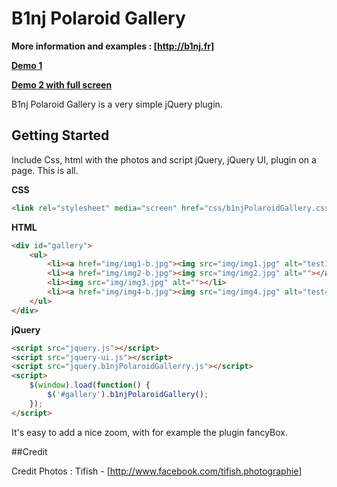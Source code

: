 B1nj Polaroid Gallery
========================

**More information and examples : [http://b1nj.fr]**

**[Demo 1]**

**[Demo 2 with full screen]**

B1nj Polaroid Gallery is a very simple jQuery plugin.

## Getting Started

Include Css, html with the photos and script jQuery, jQuery UI, plugin on a page. This is all.

**CSS**

```html
<link rel="stylesheet" media="screen" href="css/b1njPolaroidGallery.css">
```

**HTML**

```html
<div id="gallery">
    <ul>
        <li><a href="img/img1-b.jpg"><img src="img/img1.jpg" alt="test1"></a></li>
        <li><a href="img/img2-b.jpg"><img src="img/img2.jpg" alt=""></a></li>
        <li><img src="img/img3.jpg" alt=""></li>
        <li><a href="img/img4-b.jpg"><img src="img/img4.jpg" alt="test4"></a></li>
    </ul>
</div>
```

**jQuery**

```html
<script src="jquery.js"></script>
<script src="jquery-ui.js"></script>
<script src="jquery.b1njPolaroidGallerry.js"></script>
<script>
    $(window).load(function() {
        $('#gallery').b1njPolaroidGallery();
    });
</script>
```

It's easy to add a nice zoom, with for example the plugin fancyBox.


##Credit

Credit Photos : Tifish - [http://www.facebook.com/tifish.photographie]

  [http://b1nj.fr]: http://www.b1nj.fr/blog/index.php?post/2012/08/19/B1nj-Polaroid-Gallery-%3A-Une-galerie-jQuery/css3/html5
  [Demo 1]: http://www.b1nj.fr/tests/b1njPolaroidGallery/
  [Demo 2 with full screen]: http://www.b1nj.fr/tests/b1njPolaroidGallery/fullscreen.html
  [http://www.facebook.com/tifish.photographie]: http://www.facebook.com/tifish.photographie

